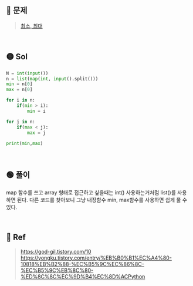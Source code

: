 ## 🔴 문제
> [최소, 최대](https://www.acmicpc.net/problem/10818)

<br/>

## 🟡 Sol
```python
N = int(input())
n = list(map(int, input().split()))
min = n[0]
max = n[0]

for i in n:
    if(min > i):
        min = i

for j in n:
    if(max < j):
        max = j
        
print(min,max)
```
<br/>

## 🟢 풀이
map 함수를 쓰고 array 형태로 접근하고 싶을때는 int() 사용하는거처럼 list()를 사용하면 된다.
다른 코드를 찾아보니 그냥 내장함수 min, max함수를 사용하면 쉽게 풀 수 있다.


<br/>

## 🔵 Ref
> https://god-gil.tistory.com/10
https://yongku.tistory.com/entry/%EB%B0%B1%EC%A4%80-10818%EB%B2%88-%EC%B5%9C%EC%86%8C-%EC%B5%9C%EB%8C%80-%ED%8C%8C%EC%9D%B4%EC%8D%ACPython